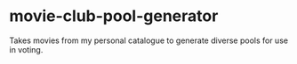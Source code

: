 # movie-club-pool-generator
Takes movies from my personal catalogue to generate diverse pools for use in voting.

